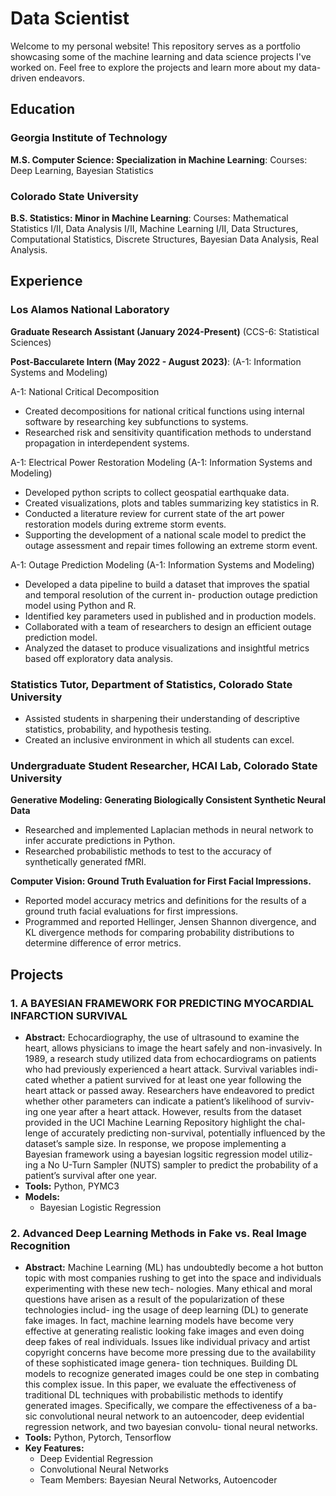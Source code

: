 # Data Scientist

Welcome to my personal website! This repository serves as a portfolio showcasing some of the machine learning and data science projects I've worked on. Feel free to explore the projects and learn more about my data-driven endeavors.

## Education

### Georgia Institute of Technology
**M.S. Computer Science: Specialization in Machine Learning**: Courses: Deep Learning, Bayesian Statistics 

### Colorado State University
**B.S. Statistics: Minor in Machine Learning**: Courses: Mathematical Statistics I/II, Data Analysis I/II, Machine Learning I/II, Data Structures, Computational Statistics, Discrete Structures, Bayesian Data Analysis, Real Analysis. 

## Experience

### Los Alamos National Laboratory

**Graduate Research Assistant (January 2024-Present)**
(CCS-6: Statistical Sciences)

**Post-Baccularete Intern (May 2022 - August 2023)**: 
(A-1: Information Systems and Modeling)

A-1: National Critical Decomposition
- Created decompositions for national critical functions using internal software by researching key subfunctions to systems.
- Researched risk and sensitivity quantification methods to understand propagation in interdependent systems.

A-1: Electrical Power Restoration Modeling (A-1: Information Systems and Modeling)
- Developed python scripts to collect geospatial earthquake data.
- Created visualizations, plots and tables summarizing key statistics in R.
- Conducted a literature review for current state of the art power restoration models during extreme storm events.
- Supporting the development of a national scale model to predict the outage assessment and repair times following an extreme storm event. 

A-1: Outage Prediction Modeling (A-1: Information Systems and Modeling)
- Developed a data pipeline to build a dataset that improves the spatial and temporal resolution of the current in- production outage prediction model using Python and R.
- Identified key parameters used in published and in production models.
- Collaborated with a team of researchers to design an efficient outage prediction model.
- Analyzed the dataset to produce visualizations and insightful metrics based off exploratory data analysis. 

### Statistics Tutor, Department of Statistics, Colorado State University
- Assisted students in sharpening their understanding of descriptive statistics, probability, and hypothesis testing.
- Created an inclusive environment in which all students can excel. 

### Undergraduate Student Researcher, HCAI Lab, Colorado State University

**Generative Modeling: Generating Biologically Consistent Synthetic Neural Data**
- Researched and implemented Laplacian methods in neural network to infer accurate predictions in Python.
- Researched probabilistic methods to test to the accuracy of synthetically generated fMRI.

**Computer Vision: Ground Truth Evaluation for First Facial Impressions.**
- Reported model accuracy metrics and definitions for the results of a ground truth facial evaluations for first impressions.
- Programmed and reported Hellinger, Jensen Shannon divergence, and KL divergence methods for comparing probability distributions to determine difference of error metrics.



## Projects

### 1. A BAYESIAN FRAMEWORK FOR PREDICTING MYOCARDIAL INFARCTION SURVIVAL
- **Abstract:** Echocardiography, the use of ultrasound to examine the heart, allows physicians to image the heart safely and non-invasively. In 1989, a research study utilized data from echocardiograms on patients who had previously experienced a heart attack. Survival variables indi- cated whether a patient survived for at least one year following the heart attack or passed away. Researchers have endeavored to predict whether other parameters can indicate a patient’s likelihood of surviv- ing one year after a heart attack. However, results from the dataset provided in the UCI Machine Learning Repository highlight the chal- lenge of accurately predicting non-survival, potentially influenced by the dataset’s sample size. In response, we propose implementing a Bayesian framework using a bayesian logsitic regression model utiliz- ing a No U-Turn Sampler (NUTS) sampler to predict the probability of a patient’s survival after one year.
- **Tools:** Python, PYMC3
- **Models:**
  - Bayesian Logistic Regression

### 2. Advanced Deep Learning Methods in Fake vs. Real Image Recognition
- **Abstract:**  Machine Learning (ML) has undoubtedly become a hot button topic with most companies rushing to get into the space and individuals experimenting with these new tech- nologies. Many ethical and moral questions have arisen as a result of the popularization of these technologies includ- ing the usage of deep learning (DL) to generate fake images. In fact, machine learning models have become very effective at generating realistic looking fake images and even doing deep fakes of real individuals. Issues like individual privacy and artist copyright concerns have become more pressing due to the availability of these sophisticated image genera- tion techniques. Building DL models to recognize generated images could be one step in combating this complex issue. In this paper, we evaluate the effectiveness of traditional DL techniques with probabilistic methods to identify generated images. Specifically, we compare the effectiveness of a ba- sic convolutional neural network to an autoencoder, deep evidential regression network, and two bayesian convolu- tional neural networks.
- **Tools:** Python, Pytorch, Tensorflow
- **Key Features:**
  - Deep Evidential Regression
  - Convolutional Neural Networks
  - Team Members: Bayesian Neural Networks, Autoencoder
